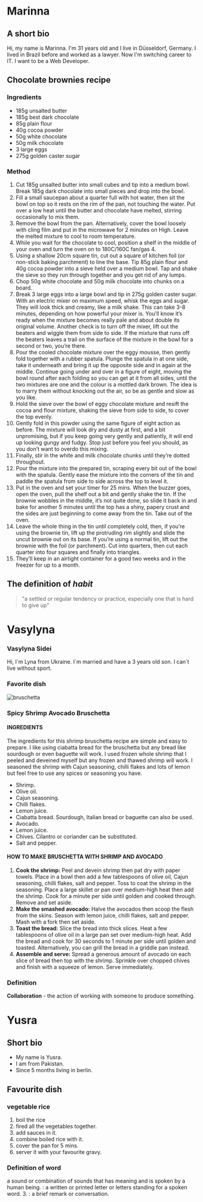 # Marinna

## A short bio
Hi, my name is Marinna. I'm 31 years old and I live in Düsseldorf, Germany. I lived in Brazil before and worked as a lawyer. Now I'm switching career to IT. I want to be a Web Developer.

## Chocolate brownies recipe

### Ingredients
- 185g unsalted butter
- 185g best dark chocolate
- 85g plain flour
- 40g cocoa powder
- 50g white chocolate
- 50g milk chocolate
- 3 large eggs
- 275g golden caster sugar

### Method
1. Cut 185g unsalted butter into small cubes and tip into a medium bowl. Break 185g dark chocolate into small pieces and drop into the bowl.
2. Fill a small saucepan about a quarter full with hot water, then sit the bowl on top so it rests on the rim of the pan, not touching the water. Put over a low heat until the butter and chocolate have melted, stirring occasionally to mix them.
3. Remove the bowl from the pan. Alternatively, cover the bowl loosely with cling film and put in the microwave for 2 minutes on High. Leave the melted mixture to cool to room temperature.
4. While you wait for the chocolate to cool, position a shelf in the middle of your oven and turn the oven on to 180C/160C fan/gas 4.
5. Using a shallow 20cm square tin, cut out a square of kitchen foil (or non-stick baking parchment) to line the base. Tip 85g plain flour and 40g cocoa powder into a sieve held over a medium bowl. Tap and shake the sieve so they run through together and you get rid of any lumps.
6. Chop 50g white chocolate and 50g milk chocolate into chunks on a board.
7. Break 3 large eggs into a large bowl and tip in 275g golden caster sugar. With an electric mixer on maximum speed, whisk the eggs and sugar. They will look thick and creamy, like a milk shake. This can take 3-8 minutes, depending on how powerful your mixer is. You’ll know it’s ready when the mixture becomes really pale and about double its original volume. Another check is to turn off the mixer, lift out the beaters and wiggle them from side to side. If the mixture that runs off the beaters leaves a trail on the surface of the mixture in the bowl for a second or two, you’re there.
8. Pour the cooled chocolate mixture over the eggy mousse, then gently fold together with a rubber spatula. Plunge the spatula in at one side, take it underneath and bring it up the opposite side and in again at the middle. Continue going under and over in a figure of eight, moving the bowl round after each folding so you can get at it from all sides, until the two mixtures are one and the colour is a mottled dark brown. The idea is to marry them without knocking out the air, so be as gentle and slow as you like.
9. Hold the sieve over the bowl of eggy chocolate mixture and resift the cocoa and flour mixture, shaking the sieve from side to side, to cover the top evenly.
10. Gently fold in this powder using the same figure of eight action as before. The mixture will look dry and dusty at first, and a bit unpromising, but if you keep going very gently and patiently, it will end up looking gungy and fudgy. Stop just before you feel you should, as you don’t want to overdo this mixing.
11. Finally, stir in the white and milk chocolate chunks until they’re dotted throughout.
12. Pour the mixture into the prepared tin, scraping every bit out of the bowl with the spatula. Gently ease the mixture into the corners of the tin and paddle the spatula from side to side across the top to level it.
13. Put in the oven and set your timer for 25 mins. When the buzzer goes, open the oven, pull the shelf out a bit and gently shake the tin. If the brownie wobbles in the middle, it’s not quite done, so slide it back in and bake for another 5 minutes until the top has a shiny, papery crust and the sides are just beginning to come away from the tin. Take out of the oven.
14. Leave the whole thing in the tin until completely cold, then, if you’re using the brownie tin, lift up the protruding rim slightly and slide the uncut brownie out on its base. If you’re using a normal tin, lift out the brownie with the foil (or parchment). Cut into quarters, then cut each quarter into four squares and finally into triangles.
15. They’ll keep in an airtight container for a good two weeks and in the freezer for up to a month.

## The definition of _habit_
> "a settled or regular tendency or practice, especially one that is hard to give up"

# Vasylyna

### Vasylyna Sidei
Hi, I´m Lyna from Ukraine. I´m married and have a 3 years old son. I can´t live without sport.

### Favorite dish
![bruschetta](https://simply-delicious-food.com/wp-content/uploads/2022/02/Prawn-smashed-avocado-bruschetta-2.jpg)

### Spicy Shrimp Avocado Bruschetta

#### INGREDIENTS
The ingredients for this shrimp bruschetta recipe are simple and easy to prepare. I like using ciabatta bread for the bruschetta but any bread like sourdough or even baguette will work. I used frozen whole shrimp that I peeled and deveined myself but any frozen and thawed shrimp will work. I seasoned the shrimp with Cajun seasoning, chilli flakes and lots of lemon but feel free to use any spices or seasoning you have.

- Shrimp. 
- Olive oil.
- Cajun seasoning. 
- Chilli flakes. 
- Lemon juice.
- Ciabatta bread. Sourdough, Italian bread or baguette can also be used.
- Avocado.
- Lemon juice. 
- Chives. Cilantro or coriander can be substituted.
- Salt and pepper.

#### HOW TO MAKE BRUSCHETTA WITH SHRIMP AND AVOCADO
1. **Cook the shrimp:** Peel and devein shrimp then pat dry with paper towels. Place in a bowl then add a few tablespoons of olive oil, Cajun seasoning, chilli flakes, salt and pepper. Toss to coat the shrimp in the seasoning. Place a large skillet or pan over medium-high heat then add the shrimp. Cook for a minute per side until golden and cooked through. Remove and set aside.
2. **Make the smashed avocado:** Halve the avocados then scoop the flesh from the skins. Season with lemon juice, chilli flakes, salt and pepper. Mash with a fork then set aside.
3. **Toast the bread:** Slice the bread into thick slices. Heat a few tablespoons of olive oil in a large pan set over medium-high heat. Add the bread and cook for 30 seconds to 1 minute per side until golden and toasted. Alternatively, you can grill the bread in a griddle pan instead.
4. **Assemble and serve:** Spread a generous amount of avocado on each slice of bread then top with the shrimp. Sprinkle over chopped chives and finish with a squeeze of lemon. Serve immediately.

### Definition 
**Collaboration** - the action of working with someone to produce something.

# Yusra

## Short bio

- My name is Yusra.
- I am from Pakistan.
- Since 5 months living in berlin.

## Favourite dish

### vegetable rice

1. boil the rice
2. fired all the vegetables together.
3. add sauces in it.
4. combine boiled rice with it.
5. cover the pan for 5 mins.
6. server it with your favourite gravy.

### Definition of word 

a sound or combination of sounds that has meaning and is spoken by a human being. : a written or printed letter or letters standing for a spoken word. 3. : a brief remark or conversation.
